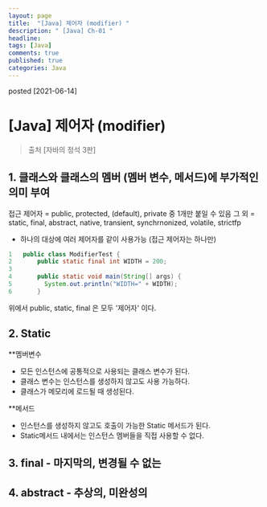 ```yaml
---
layout: page
title:  "[Java] 제어자 (modifier) "
description: " [Java] Ch-01 "
headline: 
tags: [Java]
comments: true
published: true
categories: Java
---
```

posted [2021-06-14] 

# [Java] 제어자 (modifier) 
> 출처 [자바의 정석 3판] 

## 1. 클래스와 클래스의 멤버 (멤버 변수, 메서드)에 부가적인 의미 부여
접근 제어자 = public, protected, (default), private 중 1개만 붙일 수 있음
그 외 = static, final, abstract, native, transient, synchrnonized, volatile, strictfp

- 하나의 대상에 여러 제어자를 같이 사용가능 (접근 제어자는 하나만) 

```java
1   public class ModifierTest {
2       public static final int WIDTH = 200;
3    
4       public static void main(String[] args) {
5         System.out.println("WIDTH=" + WIDTH);
6       }
```
위에서 public, static, final 은 모두 '제어자' 이다. 



## 2. Static
**멤버변수 
* 모든 인스턴스에 공통적으로 사용되는 클래스 변수가 된다.
* 클래스 변수는 인스턴스를 생성하지 않고도 사용 가능하다.
* 클래스가 메모리에 로드될 때 생성된다.
 
**메서드
* 인스턴스를 생성하지 않고도 호출이 가능한 Static  메서드가 된다.
* Static메서드 내에서는 인스턴스 멤버들을 직접 사용할 수 없다.




## 3. final - 마지막의, 변경될 수 없는 




## 4. abstract - 추상의, 미완성의 

